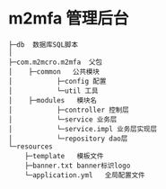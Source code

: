 # m2mfa     管理后台
    ├─db  数据库SQL脚本
    │ 
    ├─com.m2mcro.m2mfa  父包
    │    ├─common   公共模块
    │           ├─config 配置
    │           └─util 工具
    │    ├─modules   模块名
    │           ├─controller 控制层
    │           └─service 业务层
    │           └─service.impl 业务层实现层
    │           └─repository dao层
    └─resources 
        ├─template   模板文件
        ├─banner.txt banner标识logo
        └─application.yml   全局配置文件